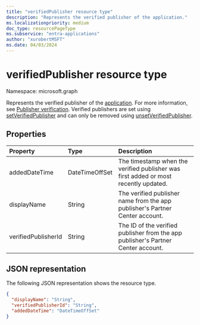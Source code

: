 ```yaml
---
title: "verifiedPublisher resource type"
description: "Represents the verified publisher of the application."
ms.localizationpriority: medium
doc_type: resourcePageType
ms.subservice: "entra-applications"
author: "xurobertMSFT"
ms.date: 04/03/2024
---
```


# verifiedPublisher resource type

Namespace: microsoft.graph

Represents the verified publisher of the [application](application.md). For more information, see [Publisher verification](/azure/active-directory/develop/publisher-verification-overview). Verified publishers are set using [setVerifiedPublisher](../api/application-setverifiedpublisher.md) and can only be removed using [unsetVerifiedPublisher](../api/application-unsetverifiedpublisher.md).

## Properties

| Property | Type | Description |
|:---------------|:--------|:----------|
|addedDateTime|DateTimeOffSet| The timestamp when the verified publisher was first added or most recently updated. |
|displayName|String|The verified publisher name from the app publisher's Partner Center account.|
|verifiedPublisherId|String| The ID of the verified publisher from the app publisher's Partner Center account. |


## JSON representation
The following JSON representation shows the resource type.

<!-- {
  "blockType": "resource",
  "optionalProperties": [

  ],
  "@odata.type": "microsoft.graph.verifiedPublisher"
}-->

```json
{
  "displayName": "String",
  "verifiedPublisherId": "String",
  "addedDateTime": "DateTimeOffSet"
}
```


<!-- uuid: 7a355221-34dd-4579-9bdd-4c3e1909e1bb
2020-09-09 20:45:56 UTC -->
<!--
{
  "type": "#page.annotation",
  "description": "verifiedPublisher resource",
  "keywords": "",
  "section": "documentation",
  "tocPath": "",
  "suppressions": []
}
-->
